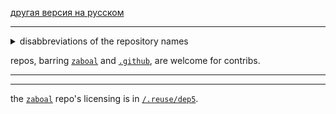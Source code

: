 [другая версия на русском](/docs/ru/my-github.adoc)

---

<details>
<summary>disabbreviations of the repository names</summary>

| abbr	| disabbr	| scope			|
| -		| -			| -         	|
| dc	| discord	| messengers	|
| tg	| telegram	| 				|
| mc	| minecraft	| games			|

</details>

repos, barring [`zaboal`](https://github.com/zaboal/zaboal) and
[`.github`](https://github.com/zaboal/.github), are welcome for contribs.

---

<!--START_SECTION:waka-->
<!--END_SECTION:waka-->

---

the [`zaboal`](https://github.com/zaboal/zaboal) repo's licensing is in [`/.reuse/dep5`](/.reuse/dep5).